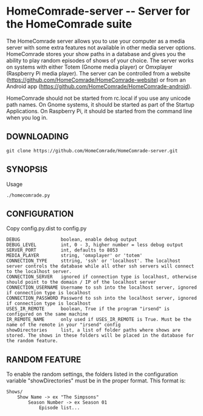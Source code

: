 HomeComrade-server -- Server for the HomeComrade suite
====================================================

The HomeComrade server allows you to use your computer as a media server with some extra features not available in other media server options.
HomeComrade stores your show paths in a database and gives you the ability to play random episodes of shows of your choice. The server works on
systems with either Totem (Gnome media player) or Omxplayer (Raspberry Pi media player). The server can be controlled from a website (https://github.com/HomeComrade/HomeComrade-website)
or from an Android app (https://github.com/HomeComrade/HomeComrade-android).

HomeComrade should not be started from rc.local if you use any unicode path names. On Gnome systems, it should be started as part of the Startup Applications.
On Raspberry Pi, it should be started from the command line when you log in.

## DOWNLOADING
	
	git clone https://github.com/HomeComrade/HomeComrade-server.git

## SYNOPSIS

Usage

	./homecomrade.py

## CONFIGURATION

Copy config.py.dist to config.py

	DEBUG				boolean, enable debug output
	DEBUG_LEVEL			int, 0 - 3, higher number = less debug output
	SERVER_PORT 		int, defaults to 8053
	MEDIA_PLAYER		string, 'omxplayer' or 'totem'
	CONNECTION_TYPE 	sttring, 'ssh' or 'localhost'. The localhost server controls the database while all other ssh servers will connect to the localhost server.
	CONNECTION_SERVER	ignored if connection type is localhost, otherwise should point to the domain / IP of the localhost server
	CONNECTION_USERNAME	Username to ssh into the localhost server, ignored if connection type is localhost
	CONNECTION_PASSWORD	Password to ssh into the localhost server, ignored if connection type is localhost
	USES_IR_REMOTE		boolean, True if the program "irsend" is configured on the same machine
	IR_REMOTE_NAME		only used if USES_IR_REMOTE is True. Must be the name of the remote in your "irsend" config
	showDirectories		list, a list of folder paths where shows are stored. The shows in these folders will be placed in the database for the random feature.

## RANDOM FEATURE

To enable the random settings, the folders listed in the configuration variable "showDirectories" must be in the proper format. This format is:

	Shows/
		Show Name -> ex "The Simpsons"
			Season Number -> ex Season 01
				Episode list...

